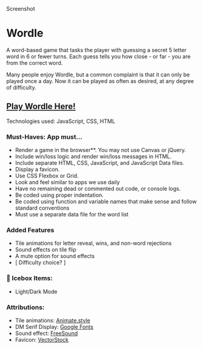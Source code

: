 Screenshot

# Wordle

A word-based game that tasks the player with guessing a secret 5 letter word in 6 or fewer turns. Each guess tells you how close - or far - you are from the correct word.

Many people enjoy Wordle, but a common complaint is that it can only be played once a day. Now it can be played as often as desired, at any degree of difficulty.

## [Play Wordle Here!](https://mjlueder-wordle.netlify.app/)

Technologies used: JavaScript, CSS, HTML

### Must-Haves: App must...
* Render a game in the browser**. You may not use Canvas or jQuery.
* Include win/loss logic and render win/loss messages in HTML.
* Include separate HTML, CSS, JavaScript, and JavaScript Data files.
* Display a favicon.
* Use CSS Flexbox or Grid.
* Look and feel similar to apps we use daily 
* Have no remaining dead or commented out code, or console logs.
* Be coded using proper indentation.
* Be coded using function and variable names that make sense and follow standard conventions 
* Must use a separate data file for the word list

### Added Features
* Tile animations for letter reveal, wins, and non-word rejections
* Sound effects on tile flip
* A mute option for sound effects
* [  Difficulty choice?  ]

### 🧊 Icebox Items:
* Light/Dark Mode


### Attributions:
* Tile animations: [Animate.style](https://animate.style/)
* DM Serif Display: [Google Fonts](https://fonts.google.com/specimen/DM+Serif+Display?query=dm+serif)
* Sound effect: [FreeSound](https://freesound.org/people/Cornersting/sounds/317448/)
* Favicon: [VectorStock](https://www.vectorstock.com/royalty-free-vector/logo-letter-w-blue-glowing-vector-22855325)

